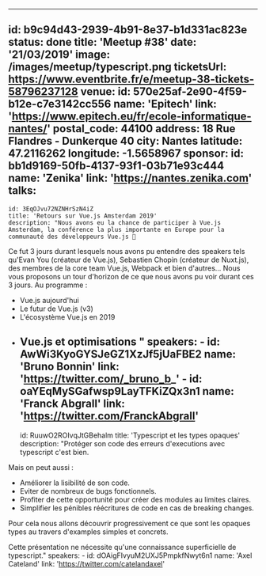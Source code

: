 ---
id: b9c94d43-2939-4b91-8e37-b1d331ac823e
status: done
title: 'Meetup #38'
date: '21/03/2019'
image: /images/meetup/typescript.png 
ticketsUrl: https://www.eventbrite.fr/e/meetup-38-tickets-58796237128
venue:
  id: 570e25af-2e90-4f59-b12e-c7e3142cc556
  name: 'Epitech'
  link: 'https://www.epitech.eu/fr/ecole-informatique-nantes/'
  postal_code: 44100
  address: 18 Rue Flandres - Dunkerque 40
  city: Nantes
  latitude: 47.2116262
  longitude: -1.5658967
sponsor:
    id: bb1d9169-50fb-4137-93f1-03b71e93c444
    name: 'Zenika'
    link: 'https://nantes.zenika.com'
talks:
  -
    id: 3EqOJvu72NZNHrSzN4iZ
    title: 'Retours sur Vue.js Amsterdam 2019'
    description: "Nous avons eu la chance de participer à Vue.js Amsterdam, la conférence la plus importante en Europe pour la communauté des développeurs Vue.js 💚

Ce fut 3 jours durant lesquels nous avons pu entendre des speakers tels qu'Evan You (créateur de Vue.js), Sebastien Chopin (créateur de Nuxt.js), des membres de la core team Vue.js, Webpack et bien d'autres...
Nous vous proposons un tour d'horizon de ce que nous avons pu voir durant ces 3 jours. Au programme :
- Vue.js aujourd'hui
- Le futur de Vue.js (v3)
- L'écosystème Vue.js en 2019
- Vue.js et optimisations
"
    speakers:
      -
          id: AwWi3KyoGYSJeGZ1XzJf5jUaFBE2
          name: 'Bruno Bonnin'
          link: 'https://twitter.com/_bruno_b_'
      -
          id: oaYEqMySGafwsp9LayTFKiZQx3n1
          name: 'Franck Abgrall'
          link: 'https://twitter.com/FranckAbgrall'
  -
    id: RuuwO2ROIvqJtGBehalm
    title: 'Typescript et les types opaques'
    description: "Protéger son code des erreurs d'executions avec typescript c'est bien.

Mais on peut aussi :
- Améliorer la lisibilité de son code.
- Eviter de  nombreux de bugs fonctionnels.
- Profiter de cette opportunité pour créer des modules au limites claires.
- Simplifier les pénibles réécritures de code en cas de breaking changes.

Pour cela nous allons découvrir progressivement ce que sont les opaques types au travers d'examples simples et concrets.

Cette présentation ne nécessite qu'une connaissance superficielle de typescript."
    speakers:
      -
          id: dOAigFIvyuM2UXJ5PmpkfNwyt6n1
          name: 'Axel Cateland'
          link: 'https://twitter.com/catelandaxel'
